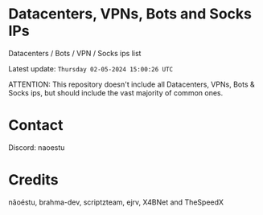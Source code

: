 # Datacenters, VPNs, Bots and Socks IPs
 
Datacenters / Bots / VPN / Socks ips list

Latest update: `Thursday 02-05-2024 15:00:26 UTC` 

ATTENTION: This repository doesn't include all Datacenters, VPNs, Bots & Socks ips, 
but should include the vast majority of common ones.

# Contact
Discord: naoestu

# Credits
nãoéstu, brahma-dev, scriptzteam, ejrv, X4BNet and TheSpeedX
